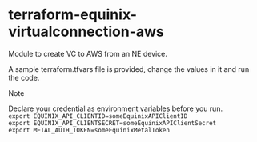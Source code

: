 # terraform-equinix-virtualconnection-aws

Module to create VC to AWS from an NE device.

A sample terraform.tfvars file is provided, change the values in it and run the code.

>[!note]
>Declare your credential as environment variables before you run.  
>`export EQUINIX_API_CLIENTID=someEquinixAPIClientID`  
>`export EQUINIX_API_CLIENTSECRET=someEquinixAPIClientSecret`  
>`export METAL_AUTH_TOKEN=someEquinixMetalToken`